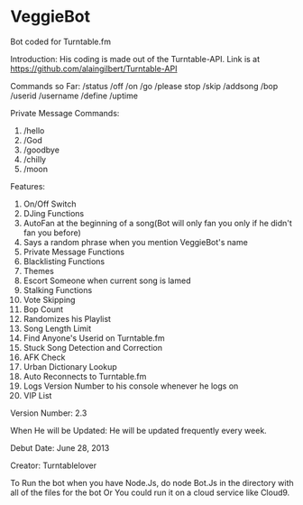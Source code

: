 VeggieBot
=========

Bot coded for Turntable.fm

Introduction: His coding is made out of the Turntable-API. Link is at https://github.com/alaingilbert/Turntable-API

Commands so Far:
/status
/off
/on
/go
/please stop
/skip
/addsong
/bop
/userid
/username
/define
/uptime

Private Message Commands:
1. /hello
2. /God
3. /goodbye
4. /chilly
5. /moon

 Features:
1. On/Off Switch
2. DJing Functions
3. AutoFan at the beginning of a song(Bot will only fan you only if he didn't fan you before)
4. Says a random phrase when you mention VeggieBot's name
5. Private Message Functions
6. Blacklisting Functions
7. Themes
8. Escort Someone when current song is lamed
9. Stalking Functions
10. Vote Skipping
11. Bop Count
12. Randomizes his Playlist
13. Song Length Limit
14. Find Anyone's Userid on Turntable.fm
15. Stuck Song Detection and Correction
16. AFK Check
17. Urban Dictionary Lookup
18. Auto Reconnects to Turntable.fm
19. Logs Version Number to his console whenever he logs on
20. VIP List

Version Number: 2.3

When He will be Updated: He will be updated frequently every week. 
 
Debut Date: June 28, 2013
 
Creator: Turntablelover

To Run the bot when you have Node.Js, do node Bot.Js in the directory with all of the files for the bot
Or You could run it on a cloud service like Cloud9. 
